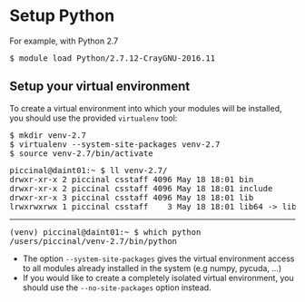 # Setup Python

For example, with Python 2.7

<pre>
$ module load Python/2.7.12-CrayGNU-2016.11
</pre>

## Setup your virtual environment
To create a virtual environment into which your modules will be installed,
you should use the provided `virtualenv` tool:

<pre>
$ mkdir venv-2.7
$ virtualenv --system-site-packages venv-2.7
$ source venv-2.7/bin/activate
</pre>

<pre>
piccinal@daint01:~ $ ll venv-2.7/
drwxr-xr-x 2 piccinal csstaff 4096 May 18 18:01 bin
drwxr-xr-x 2 piccinal csstaff 4096 May 18 18:01 include
drwxr-xr-x 3 piccinal csstaff 4096 May 18 18:01 lib
lrwxrwxrwx 1 piccinal csstaff    3 May 18 18:01 lib64 -> lib
</pre>

---

<pre>
(venv) piccinal@daint01:~ $ which python
/users/piccinal/venv-2.7/bin/python
</pre>

* The option `--system-site-packages` gives the virtual environment access to all modules already installed in the system (e.g numpy, pycuda, ...)
* If you would like to create a completely isolated virtual environment, you should use the ``--no-site-packages`` option instead.


